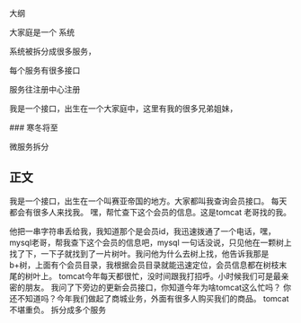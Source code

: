 大纲

大家庭是一个 系统

系统被拆分成很多服务，

每个服务有很多接口

 

服务往注册中心注册

 

我是一个接口，出生在一个大家庭中，这里有我的很多兄弟姐妹，

 

 

\### 寒冬将至

 微服务拆分



## 正文

我是一个接口，出生在一个叫赛亚帝国的地方。大家都叫我查询会员接口。
每天都会有很多人来找我。
嘿，帮忙查下这个会员的信息。这是tomcat 老哥找的我。





他把一串字符串丢给我，我知道那个是会员id，我迅速拨通了一个电话，嘿，mysql老哥，帮我查下这个会员的信息吧，mysql 一句话没说，只见他在一颗树上找了下，一下子就找到了一片树叶。我问他为什么去树上找，他告诉我那是b+树，上面有个会员目录，我根据会员目录就能迅速定位，会员信息都在树枝末尾的树叶上。
tomcat今年每天都很忙，没时间跟我打招呼。小时候我们可是最亲密的朋友。
我问了下旁边的更新会员接口，你知道今年为啥tomcat这么忙吗？
你还不知道吗？今年我们做起了商城业务，外面有很多人购买我们的商品。
tomcat不堪重负。
拆分成多个服务